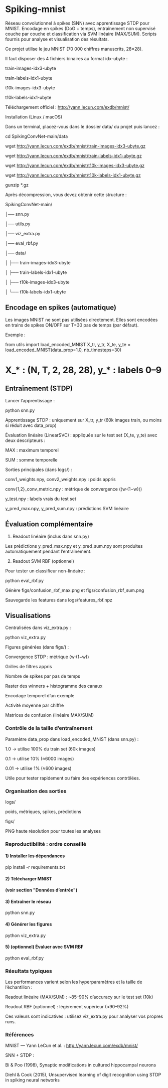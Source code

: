 # Spiking-mnist
Réseau convolutionnel à spikes (SNN) avec apprentissage STDP pour MNIST. Encodage en spikes (DoG + temps), entraînement non supervisé couche par couche et classification via SVM linéaire (MAX/SUM). Scripts fournis pour analyse et visualisation des résultats.

Ce projet utilise le jeu MNIST (70 000 chiffres manuscrits, 28×28).

Il faut disposer des 4 fichiers binaires au format idx-ubyte :

train-images-idx3-ubyte

train-labels-idx1-ubyte

t10k-images-idx3-ubyte

t10k-labels-idx1-ubyte

 Téléchargement officiel : http://yann.lecun.com/exdb/mnist/

Installation (Linux / macOS)

Dans un terminal, placez-vous dans le dossier data/ du projet puis lancez :

cd SpikingConvNet-main/data

wget http://yann.lecun.com/exdb/mnist/train-images-idx3-ubyte.gz

wget http://yann.lecun.com/exdb/mnist/train-labels-idx1-ubyte.gz

wget http://yann.lecun.com/exdb/mnist/t10k-images-idx3-ubyte.gz

wget http://yann.lecun.com/exdb/mnist/t10k-labels-idx1-ubyte.gz

gunzip *.gz


Après décompression, vous devez obtenir cette structure :

SpikingConvNet-main/

│── snn.py

│── utils.py

│── viz_extra.py

│── eval_rbf.py

│── data/

│   ├── train-images-idx3-ubyte

│   ├── train-labels-idx1-ubyte

│   ├── t10k-images-idx3-ubyte

│   └── t10k-labels-idx1-ubyte


## Encodage en spikes (automatique)

Les images MNIST ne sont pas utilisées directement.
Elles sont encodées en trains de spikes ON/OFF sur T=30 pas de temps (par défaut).

Exemple :

from utils import load_encoded_MNIST
X_tr, y_tr, X_te, y_te = load_encoded_MNIST(data_prop=1.0, nb_timesteps=30)
# X_* : (N, T, 2, 28, 28), y_* : labels 0–9

##  Entraînement (STDP)

Lancer l’apprentissage :

python snn.py


Apprentissage STDP : uniquement sur X_tr, y_tr (60k images train, ou moins si réduit avec data_prop)

Évaluation linéaire (LinearSVC) : appliquée sur le test set (X_te, y_te) avec deux descripteurs :

MAX : maximum temporel

SUM : somme temporelle

Sorties principales (dans logs/) :

conv1_weights.npy, conv2_weights.npy : poids appris

conv{1,2}_conv_metric.npy : métrique de convergence (⟨w·(1−w)⟩)

y_test.npy : labels vrais du test set

y_pred_max.npy, y_pred_sum.npy : prédictions SVM linéaire

## Évaluation complémentaire
1) Readout linéaire (inclus dans snn.py)

Les prédictions y_pred_max.npy et y_pred_sum.npy sont produites automatiquement pendant l’entraînement.

2) Readout SVM RBF (optionnel)

Pour tester un classifieur non-linéaire :

python eval_rbf.py


Génère figs/confusion_rbf_max.png et figs/confusion_rbf_sum.png

Sauvegarde les features dans logs/features_rbf.npz

## Visualisations

Centralisées dans viz_extra.py :

python viz_extra.py


Figures générées (dans figs/) :

Convergence STDP : métrique ⟨w·(1−w)⟩

Grilles de filtres appris

Nombre de spikes par pas de temps

Raster des winners + histogramme des canaux

Encodage temporel d’un exemple

Activité moyenne par chiffre

Matrices de confusion (linéaire MAX/SUM)

### Contrôle de la taille d’entraînement

Paramètre data_prop dans load_encoded_MNIST (dans snn.py) :

1.0 → utilise 100% du train set (60k images)

0.1 → utilise 10% (≈6000 images)

0.01 → utilise 1% (≈600 images)

Utile pour tester rapidement ou faire des expériences contrôlées.

### Organisation des sorties

logs/

poids, métriques, spikes, prédictions

figs/

PNG haute résolution pour toutes les analyses

### Reproductibilité : ordre conseillé
#### 1) Installer les dépendances
pip install -r requirements.txt

#### 2) Télécharger MNIST
#### (voir section "Données d’entrée")

#### 3) Entraîner le réseau
python snn.py

#### 4) Générer les figures
python viz_extra.py

#### 5) (optionnel) Évaluer avec SVM RBF
python eval_rbf.py

### Résultats typiques

Les performances varient selon les hyperparamètres et la taille de l’échantillon :

Readout linéaire (MAX/SUM) : ~85–90% d’accuracy sur le test set (10k)

Readout RBF (optionnel) : légèrement supérieur (≈90–92%)

Ces valeurs sont indicatives : utilisez viz_extra.py pour analyser vos propres runs.

### Références

MNIST — Yann LeCun et al. : http://yann.lecun.com/exdb/mnist/

SNN + STDP :

Bi & Poo (1998), Synaptic modifications in cultured hippocampal neurons

Diehl & Cook (2015), Unsupervised learning of digit recognition using STDP in spiking neural networks



